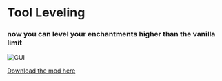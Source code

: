 # Tool Leveling

### now you can level your enchantments higher than the vanilla limit

![GUI](https://i.ibb.co/0VNBjQJ/GUI.png "Tool Leveling GUI")

[Download the mod here](https://www.curseforge.com/minecraft/mc-mods/tool-leveling-plus)
